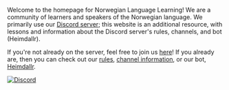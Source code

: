 Welcome to the homepage for Norwegian Language Learning! We are a community of learners and speakers of the Norwegian language. We primarily use our [Discord server](https://discord.gg/mBsKjx7); this website is an additional resource, with lessons and information about the Discord server's rules, channels, and bot (Heimdallr).

If you're not already on the server, feel free to join us [here](https://discord.gg/mBsKjx7)! If you already are, then you can check out our [rules](/page/rules/), [channel information](/page/channels/), or our bot, [Heimdallr](/page/heimdallr/).



[![Discord](https://img.shields.io/discord/143458761665675264?color=556B2F&label=NLL%20Discord&logo=discord&logoColor=white&style=flat-square)](https://discord.gg/mBsKjx7)

